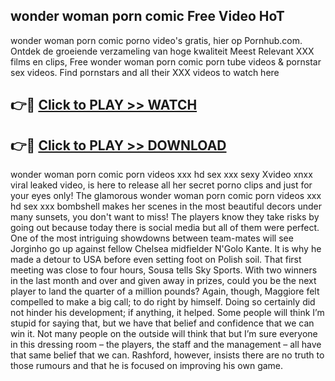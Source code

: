 ## wonder woman porn comic Free Video HoT 

wonder woman porn comic porno video's gratis, hier op Pornhub.com. Ontdek de groeiende verzameling van hoge kwaliteit Meest Relevant XXX films en clips,
Free wonder woman porn comic porn tube videos & pornstar sex videos. Find pornstars and all their XXX videos to watch here


## 👉🔴 [Click to PLAY >> WATCH](http://us.freeplayer.one?title=wonder_woman_porn_comic&ref=16D)

## 👉🔴 [Click to PLAY >> DOWNLOAD](http://us.freeplayer.one?title=wonder_woman_porn_comic&ref=16D)


wonder woman porn comic porn videos xxx hd sex xxx sexy Xvideo xnxx viral leaked video, is here to release all her secret porno clips and just for your eyes only! The glamorous wonder woman porn comic porn videos xxx hd sex xxx bombshell makes her scenes in the most beautiful decors under many sunsets, you don't want to miss! The players know they take risks by going out because today there is social media but all of them were perfect. One of the most intriguing showdowns between team-mates will see Jorginho go up against fellow Chelsea midfielder N'Golo Kante. It is why he made a detour to USA before even setting foot on Polish soil. That first meeting was close to four hours, Sousa tells Sky Sports. With two winners in the last month and over and given away in prizes, could you be the next player to land the quarter of a million pounds? Again, though, Maggiore felt compelled to make a big call; to do right by himself. Doing so certainly did not hinder his development; if anything, it helped. Some people will think I’m stupid for saying that, but we have that belief and confidence that we can win it. Not many people on the outside will think that but I’m sure everyone in this dressing room – the players, the staff and the management – all have that same belief that we can. Rashford, however, insists there are no truth to those rumours and that he is focused on improving his own game.